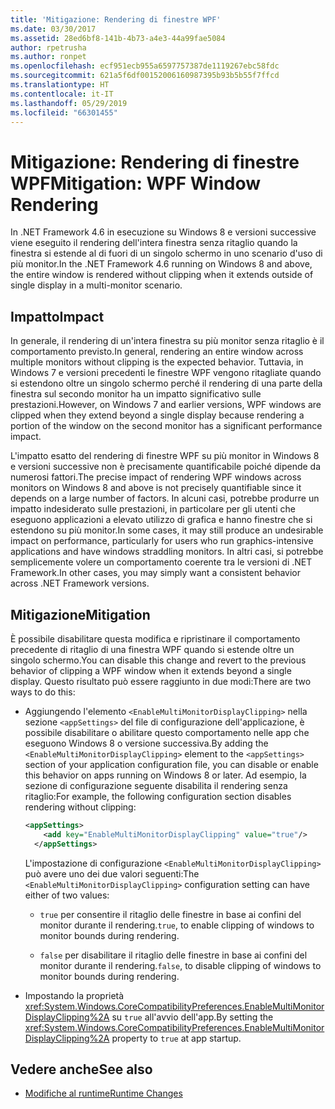 ```yaml
---
title: 'Mitigazione: Rendering di finestre WPF'
ms.date: 03/30/2017
ms.assetid: 28ed6bf8-141b-4b73-a4e3-44a99fae5084
author: rpetrusha
ms.author: ronpet
ms.openlocfilehash: ecf951ecb955a6597757387de1119267ebc58fdc
ms.sourcegitcommit: 621a5f6df00152006160987395b93b5b55f7ffcd
ms.translationtype: HT
ms.contentlocale: it-IT
ms.lasthandoff: 05/29/2019
ms.locfileid: "66301455"
---
```

# <a name="mitigation-wpf-window-rendering"></a><span data-ttu-id="cafb5-102">Mitigazione: Rendering di finestre WPF</span><span class="sxs-lookup"><span data-stu-id="cafb5-102">Mitigation: WPF Window Rendering</span></span>

<span data-ttu-id="cafb5-103">In .NET Framework 4.6 in esecuzione su Windows 8 e versioni successive viene eseguito il rendering dell'intera finestra senza ritaglio quando la finestra si estende al di fuori di un singolo schermo in uno scenario d'uso di più monitor.</span><span class="sxs-lookup"><span data-stu-id="cafb5-103">In the .NET Framework 4.6 running on Windows 8 and above, the entire window is rendered without clipping when it extends outside of single display in a multi-monitor scenario.</span></span>

## <a name="impact"></a><span data-ttu-id="cafb5-104">Impatto</span><span class="sxs-lookup"><span data-stu-id="cafb5-104">Impact</span></span>

<span data-ttu-id="cafb5-105">In generale, il rendering di un'intera finestra su più monitor senza ritaglio è il comportamento previsto.</span><span class="sxs-lookup"><span data-stu-id="cafb5-105">In general, rendering an entire window across multiple monitors without clipping is the expected behavior.</span></span> <span data-ttu-id="cafb5-106">Tuttavia, in Windows 7 e versioni precedenti le finestre WPF vengono ritagliate quando si estendono oltre un singolo schermo perché il rendering di una parte della finestra sul secondo monitor ha un impatto significativo sulle prestazioni.</span><span class="sxs-lookup"><span data-stu-id="cafb5-106">However, on Windows 7 and earlier versions, WPF windows are clipped when they extend beyond a single display because rendering a portion of the window on the second monitor has a significant performance impact.</span></span>

<span data-ttu-id="cafb5-107">L'impatto esatto del rendering di finestre WPF su più monitor in Windows 8 e versioni successive non è precisamente quantificabile poiché dipende da numerosi fattori.</span><span class="sxs-lookup"><span data-stu-id="cafb5-107">The precise impact of rendering WPF windows across monitors on Windows 8 and above is not precisely quantifiable since it depends on a large number of factors.</span></span> <span data-ttu-id="cafb5-108">In alcuni casi, potrebbe produrre un impatto indesiderato sulle prestazioni, in particolare per gli utenti che eseguono applicazioni a elevato utilizzo di grafica e hanno finestre che si estendono su più monitor.</span><span class="sxs-lookup"><span data-stu-id="cafb5-108">In some cases, it may still produce an undesirable impact on performance, particularly for users who run graphics-intensive applications and have windows straddling monitors.</span></span> <span data-ttu-id="cafb5-109">In altri casi, si potrebbe semplicemente volere un comportamento coerente tra le versioni di .NET Framework.</span><span class="sxs-lookup"><span data-stu-id="cafb5-109">In other cases, you may simply want a consistent behavior across .NET Framework versions.</span></span>

## <a name="mitigation"></a><span data-ttu-id="cafb5-110">Mitigazione</span><span class="sxs-lookup"><span data-stu-id="cafb5-110">Mitigation</span></span>

<span data-ttu-id="cafb5-111">È possibile disabilitare questa modifica e ripristinare il comportamento precedente di ritaglio di una finestra WPF quando si estende oltre un singolo schermo.</span><span class="sxs-lookup"><span data-stu-id="cafb5-111">You can disable this change and revert to the previous behavior of clipping a WPF window when it extends beyond a single display.</span></span> <span data-ttu-id="cafb5-112">Questo risultato può essere raggiunto in due modi:</span><span class="sxs-lookup"><span data-stu-id="cafb5-112">There are two ways to do this:</span></span>

- <span data-ttu-id="cafb5-113">Aggiungendo l'elemento `<EnableMultiMonitorDisplayClipping>` nella sezione `<appSettings>` del file di configurazione dell'applicazione, è possibile disabilitare o abilitare questo comportamento nelle app che eseguono Windows 8 o versione successiva.</span><span class="sxs-lookup"><span data-stu-id="cafb5-113">By adding the `<EnableMultiMonitorDisplayClipping>` element to the `<appSettings>` section of your application configuration file, you can disable or enable this behavior on apps running on Windows 8 or later.</span></span> <span data-ttu-id="cafb5-114">Ad esempio, la sezione di configurazione seguente disabilita il rendering senza ritaglio:</span><span class="sxs-lookup"><span data-stu-id="cafb5-114">For example, the following configuration section disables rendering without clipping:</span></span>

  ```xml
  <appSettings>
      <add key="EnableMultiMonitorDisplayClipping" value="true"/>
    </appSettings>
  ```

  <span data-ttu-id="cafb5-115">L'impostazione di configurazione `<EnableMultiMonitorDisplayClipping>` può avere uno dei due valori seguenti:</span><span class="sxs-lookup"><span data-stu-id="cafb5-115">The `<EnableMultiMonitorDisplayClipping>` configuration setting can have either of two values:</span></span>

  - <span data-ttu-id="cafb5-116">`true` per consentire il ritaglio delle finestre in base ai confini del monitor durante il rendering.</span><span class="sxs-lookup"><span data-stu-id="cafb5-116">`true`, to enable clipping of windows to monitor bounds during rendering.</span></span>

  - <span data-ttu-id="cafb5-117">`false` per disabilitare il ritaglio delle finestre in base ai confini del monitor durante il rendering.</span><span class="sxs-lookup"><span data-stu-id="cafb5-117">`false`, to disable clipping of windows to monitor bounds during rendering.</span></span>

- <span data-ttu-id="cafb5-118">Impostando la proprietà <xref:System.Windows.CoreCompatibilityPreferences.EnableMultiMonitorDisplayClipping%2A> su `true` all'avvio dell'app.</span><span class="sxs-lookup"><span data-stu-id="cafb5-118">By setting the <xref:System.Windows.CoreCompatibilityPreferences.EnableMultiMonitorDisplayClipping%2A> property to `true` at app startup.</span></span>

## <a name="see-also"></a><span data-ttu-id="cafb5-119">Vedere anche</span><span class="sxs-lookup"><span data-stu-id="cafb5-119">See also</span></span>

- [<span data-ttu-id="cafb5-120">Modifiche al runtime</span><span class="sxs-lookup"><span data-stu-id="cafb5-120">Runtime Changes</span></span>](../../../docs/framework/migration-guide/runtime-changes-in-the-net-framework-4-6.md)

